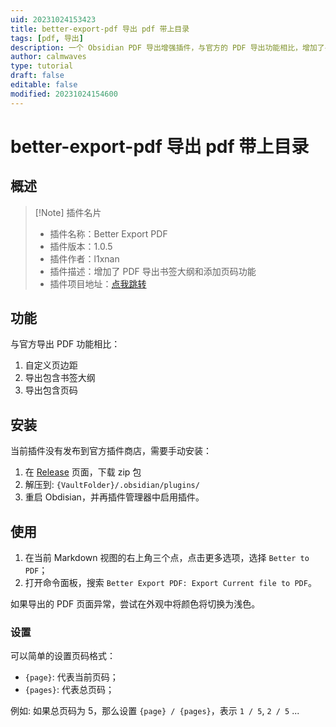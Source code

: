 ```yaml
---
uid: 20231024153423
title: better-export-pdf 导出 pdf 带上目录
tags: [pdf, 导出]
description: 一个 Obsidian PDF 导出增强插件，与官方的 PDF 导出功能相比，增加了导出书签大纲和给 PDF 添加页码功能。
author: calmwaves
type: tutorial
draft: false
editable: false
modified: 20231024154600
---
```


# better-export-pdf 导出 pdf 带上目录

## 概述

> [!Note] 插件名片
> - 插件名称：Better Export PDF
> - 插件版本：1.0.5
> - 插件作者：l1xnan
> - 插件描述：增加了 PDF 导出书签大纲和添加页码功能
> - 插件项目地址：[点我跳转](https://github.com/l1xnan/obsidian-better-export-pdf)

## 功能

与官方导出 PDF 功能相比：

1. 自定义页边距
2. 导出包含书签大纲
3. 导出包含页码

## 安装

当前插件没有发布到官方插件商店，需要手动安装：

1. 在 [Release](https://github.com/l1xnan/obsidian-better-export-pdf/releases) 页面，下载 zip 包
2. 解压到: `{VaultFolder}/.obsidian/plugins/`
3. 重启 Obdisian，并再插件管理器中启用插件。

## 使用

1. 在当前 Markdown 视图的右上角三个点，点击更多选项，选择 `Better to PDF`；
2. 打开命令面板，搜索 `Better Export PDF: Export Current file to PDF`。

如果导出的 PDF 页面异常，尝试在外观中将颜色将切换为浅色。

### 设置

可以简单的设置页码格式：

- `{page}`: 代表当前页码；
- `{pages}`: 代表总页码；

例如: 如果总页码为 5，那么设置 `{page} / {pages}`，表示 `1 / 5`, `2 / 5` ...
